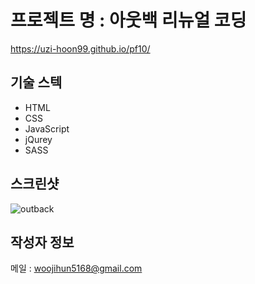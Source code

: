 # 프로젝트 명 : 아웃백 리뉴얼 코딩
https://uzi-hoon99.github.io/pf10/

## 기술 스텍
- HTML
- CSS
- JavaScript
- jQurey
- SASS

## 스크린샷
![outback](https://github.com/uzi-hoon99/pf10/assets/142555239/a18d7208-ffc6-4e25-8ede-fe00e8348bd8)

## 작성자 정보
메일 : woojihun5168@gmail.com

